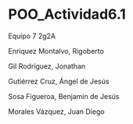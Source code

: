 # POO_Actividad6.1
Equipo 7   2g2A

Enriquez Montalvo, Rigoberto

Gil Rodríguez, Jonathan

Gutiérrez Cruz, Ángel de Jesús

Sosa Figueroa, Benjamin de Jesús

Morales Vázquez, Juan Diego
